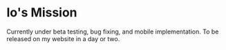 # Io's Mission
Currently under beta testing, bug fixing, and mobile implementation.
To be released on my website in a day or two.
